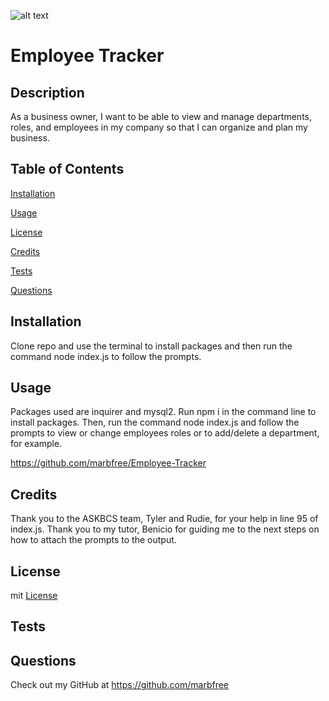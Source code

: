   ![alt text](https://img.shields.io/badge/license-mit-blue)
# Employee Tracker 
## Description 
  As a business owner, I want to be able to view and manage departments, roles, and employees in my company so that I can organize and plan my business.
## Table of Contents
[Installation](#installation) 

[Usage](#usage)

[License](#license)

[Credits](#credits)

[Tests](#tests)

[Questions](#questions)

## Installation 
  Clone repo and use the terminal to install packages and then run the command node index.js to follow the prompts.
## Usage 
  Packages used are inquirer and  mysql2.  Run npm i in the command line to install packages.  Then, run the command node index.js and follow the prompts to view or change employees roles or to add/delete a department, for example.

https://github.com/marbfree/Employee-Tracker

## Credits 
  Thank you to the ASKBCS team, Tyler and Rudie, for your help in line 95 of index.js.  Thank you to my tutor, Benicio for guiding me to the next steps on how to attach the prompts to the output.
## License
  mit
      [License](https://choosealicense.com/licenses/mit/)
      
## Tests 
  
## Questions
Check out my GitHub at https://github.com/marbfree 


